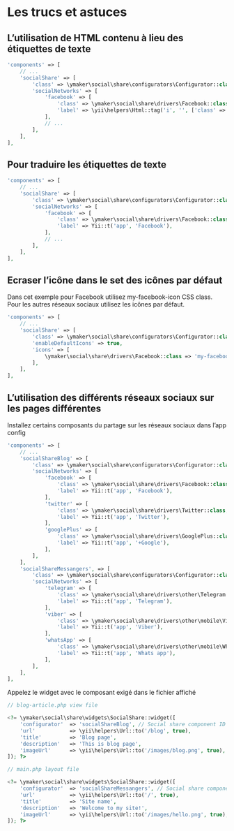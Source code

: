 Les trucs et astuces
====================

## L’utilisation de HTML contenu à lieu des  étiquettes de texte

```php
'components' => [
    // ...
    'socialShare' => [
        'class' => \ymaker\social\share\configurators\Configurator::class,
        'socialNetworks' => [
            'facebook' => [
                'class' => \ymaker\social\share\drivers\Facebook::class,
                'label' => \yii\helpers\Html::tag('i', '', ['class' => 'icon-fb']),
            ],
            // ...
        ],
    ],
],
```

## Pour traduire les étiquettes de texte

```php
'components' => [
    // ...
    'socialShare' => [
        'class' => \ymaker\social\share\configurators\Configurator::class,
        'socialNetworks' => [
            'facebook' => [
                'class' => \ymaker\social\share\drivers\Facebook::class,
                'label' => Yii::t('app', 'Facebook'),
            ],
            // ...
        ],
    ],
],
```

## Ecraser l’icône dans le set des icônes par défaut

Dans cet exemple pour Facebook utilisez my-facebook-icon CSS class.
Pour les autres réseaux sociaux utilisez les icônes par défaut.

```php
'components' => [
    // ...
    'socialShare' => [
        'class' => \ymaker\social\share\configurators\Configurator::class,
        'enableDefaultIcons' => true,
        'icons' => [
            \ymaker\social\share\drivers\Facebook::class => 'my-facebook-icon',
        ],
    ],
],
```

## L’utilisation des différents réseaux sociaux sur les pages différentes

Installez certains composants du partage sur les réseaux sociaux dans l’app config

```php
'components' => [
    // ...
    'socialShareBlog' => [
        'class' => \ymaker\social\share\configurators\Configurator::class,
        'socialNetworks' => [
            'facebook' => [
                'class' => \ymaker\social\share\drivers\Facebook::class,
                'label' => Yii::t('app', 'Facebook'),
            ],
            'twitter' => [
                'class' => \ymaker\social\share\drivers\Twitter::class,
                'label' => Yii::t('app', 'Twitter'),
            ],
            'googlePlus' => [
                'class' => \ymaker\social\share\drivers\GooglePlus::class,
                'label' => Yii::t('app', '+Google'),
            ],
        ],
    ],
    'socialShareMessangers', => [
        'class' => \ymaker\social\share\configurators\Configurator::class,
        'socialNetworks' => [
            'telegram' => [
                'class' => \ymaker\social\share\drivers\other\Telegram::class,
                'label' => Yii::t('app', 'Telegram'),
            ],
            'viber' => [
                'class' => \ymaker\social\share\drivers\other\mobile\Viber::class,
                'label' => Yii::t('app', 'Viber'),
            ],
            'whatsApp' => [
                'class' => \ymaker\social\share\drivers\other\mobile\WhatsApp::class,
                'label' => Yii::t('app', 'Whats app'),
            ],
        ],
    ],
],
```

Appelez le widget avec le composant exigé dans  le fichier affiché

```php
// blog-article.php view file

<?= \ymaker\social\share\widgets\SocialShare::widget([
    'configurator'  => 'socialShareBlog', // Social share component ID
    'url'           => \yii\helpers\Url::to('/blog', true),
    'title'         => 'Blog page',
    'description'   => 'This is blog page',
    'imageUrl'      => \yii\helpers\Url::to('/images/blog.png', true),
]); ?>
```

```php
// main.php layout file

<?= \ymaker\social\share\widgets\SocialShare::widget([
    'configurator'  => 'socialShareMessangers', // Social share component ID
    'url'           => \yii\helpers\Url::to('/', true),
    'title'         => 'Site name',
    'description'   => 'Welcome to my site!',
    'imageUrl'      => \yii\helpers\Url::to('/images/hello.png', true),
]); ?>
```